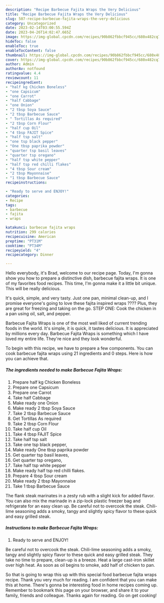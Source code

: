 ```yaml
---
description: "Recipe Barbecue Fajita Wraps the Very Delicious"
title: "Recipe Barbecue Fajita Wraps the Very Delicious"
slug: 507-recipe-barbecue-fajita-wraps-the-very-delicious
category: Uncategorized
date: 2023-02-14T03:00:55.594Z
date: 2023-04-26T14:02:47.665Z
image: https://img-global.cpcdn.com/recipes/90b862fbbcf945cc/680x482cq70/barbecue-fajita-wraps-recipe-main-photo.jpg
hideToc: false
enableToc: true
enableTocContent: false
thumbnail: https://img-global.cpcdn.com/recipes/90b862fbbcf945cc/680x482cq70/barbecue-fajita-wraps-recipe-main-photo.jpg
cover: https://img-global.cpcdn.com/recipes/90b862fbbcf945cc/680x482cq70/barbecue-fajita-wraps-recipe-main-photo.jpg
author: Admin
authorAv: notfound
ratingvalue: 4.4
reviewcount: 11
recipeingredient:
- "half kg Chicken Boneless"
- "one Capsicum"
- "one Carrot"
- "half Cabbage"
- "one Onion"
- "2 tbsp Soya Sauce"
- "2 tbsp Barbecue Sauce"
- " Tortillas As required"
- "2 tbsp Corn Flour"
- "half cup Oil"
- "4 tbsp FAJIT Spice"
- "half tsp salt"
- "one tsp black pepper"
- "One tbsp paprika powder"
- "quarter tsp basil leaves"
- "quarter tsp oregano"
- "half tsp white pepper"
- "half tsp red chilli flakes"
- "4 tbsp Sour cream"
- "2 tbsp Mayonnaise"
- "1 tbsp Barbecue Sauce"
recipeinstructions:

- "Ready to serve and ENJOY!"
categories:
- Recipe
tags:
- barbecue
- fajita
- wraps

katakunci: barbecue fajita wraps 
nutrition: 299 calories
recipecuisine: American
preptime: "PT31M"
cooktime: "PT34M"
recipeyield: "4"
recipecategory: Dinner

---
```



Hello everybody, it's Brad, welcome to our recipe page. Today, I'm gonna show you how to prepare a distinctive dish, barbecue fajita wraps. It is one of my favorites food recipes. This time, I'm gonna make it a little bit unique. This will be really delicious.

It&#39;s quick, simple, and very tasty. Just one pan, minimal clean-up, and I promise everyone&#39;s going to love these fajita inspired wraps ???? Plus, they are great for freezing and taking on the go. STEP ONE: Cook the chicken in a pan using oil, salt, and pepper.

Barbecue Fajita Wraps is one of the most well liked of current trending foods in the world. It's simple, it is quick, it tastes delicious. It is appreciated by millions every day. Barbecue Fajita Wraps is something which I have loved my entire life. They're nice and they look wonderful.


To begin with this recipe, we have to prepare a few components. You can cook barbecue fajita wraps using 21 ingredients and 0 steps. Here is how you can achieve that.

<!--inarticleads1-->

##### The ingredients needed to make Barbecue Fajita Wraps:

1. Prepare half kg Chicken Boneless
1. Prepare one Capsicum
1. Prepare one Carrot
1. Take half Cabbage
1. Make ready one Onion
1. Make ready 2 tbsp Soya Sauce
1. Take 2 tbsp Barbecue Sauce
1. Get  Tortillas As required
1. Take 2 tbsp Corn Flour
1. Take half cup Oil
1. Take 4 tbsp FAJIT Spice
1. Take half tsp salt
1. Take one tsp black pepper,
1. Make ready One tbsp paprika powder
1. Get quarter tsp basil leaves,
1. Get quarter tsp oregano,
1. Take half tsp white pepper
1. Make ready half tsp red chilli flakes.
1. Prepare 4 tbsp Sour cream
1. Make ready 2 tbsp Mayonnaise
1. Take 1 tbsp Barbecue Sauce


The flank steak marinates in a zesty rub with a slight kick for added flavor. You can also mix the marinade in a zip-lock plastic freezer bag and refrigerate for an easy clean up. Be careful not to overcook the steak. Chili-lime seasoning adds a smoky, tangy and slightly spicy flavor to these quick and easy grilled steak. 

<!--inarticleads2-->

##### Instructions to make Barbecue Fajita Wraps:


1. Ready to serve and ENJOY!

Be careful not to overcook the steak. Chili-lime seasoning adds a smoky, tangy and slightly spicy flavor to these quick and easy grilled steak. They take no time to prepare, clean-up is a breeze. Heat a large cast-iron skillet over high heat. As soon as oil begins to smoke, add half of chicken to pan. 

So that is going to wrap this up with this special food barbecue fajita wraps recipe. Thank you very much for reading. I am confident that you can make this at home. There's gonna be interesting food in home recipes coming up. Remember to bookmark this page on your browser, and share it to your family, friends and colleague. Thanks again for reading. Go on get cooking!

